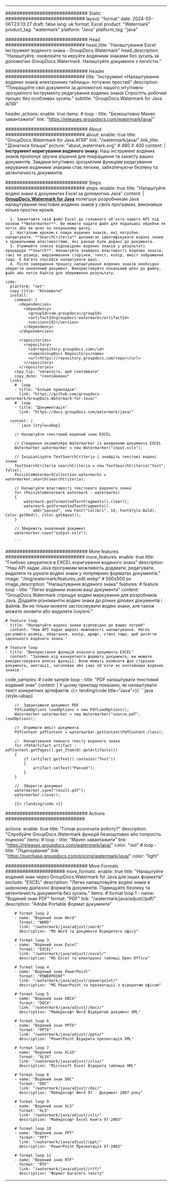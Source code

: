 
---
############################# Static ############################
layout: "format"
date:  2024-05-06T23:13:27
draft: false
lang: uk
format: Excel
product: "Watermark"
product_tag: "watermark"
platform: "Java"
platform_tag: "java"

############################# Head ############################
head_title: "Налаштування Excel Інструмент водяного знака - GroupDocs.Watermark"
head_description: "Налаштуйте, оновлюйте та керуйте водяними знаками без зусиль за допомогою GroupDocs.Watermark. Налаштуйте документи з легкістю."

############################# Header ############################
title: "Інструмент «Налаштування водяних знаків електронних таблиць»: потужно простий" 
description: "Покращуйте свої документи за допомогою нашого інтуїтивно зрозумілого інструменту редагування водяних знаків Спростіть робочий процес без особливих зусиль."
subtitle: "GroupDocs.Watermark for Java АПІЯ" 

header_actions:
  enable: true
  items:
    #  loop
    - title: "Безкоштовно Maven завантажити"
      link: "https://releases.groupdocs.com/watermark/java/"
      
############################# About ############################
about:
    enable: true
    title: "GroupDocs.Watermark for Java АПІЯ"
    link: "/watermark/java/"
    link_title: "Дізнатися більше"
    picture: "about_watermark.svg" # 480 X 400
    content: |
       **Інструмент коригування водяного знаку**: Наш інструмент водяних знаків пропонує зручне рішення для покращення та захисту ваших документів. Завдяки інтуїтивно зрозумілим функціям редагування керування водяними знаками стає легким, забезпечуючи безпеку та автентичність документів.

############################# Steps ############################
steps:
    enable: true
    title: "Налаштуйте водяні знаки в документах Excel за допомогою Java"
    content: |
      **[GroupDocs.Watermark for Java](https://products.groupdocs.com/watermark/java/)** полегшує розробникам Java налаштування текстових водяних знаків у своїх програмах, виконавши кілька простих кроків:
      
      1. Завантажте свій файл Excel до головного об’єкта нашого API під назвою **Watermarker**. Ви можете надати файл для подальшої обробки як потік або як шлях на локальному диску.
      2. Наступним кроком є ​​пошук водяних знаків, які потрібно налаштувати. **SearchCriteria** допомагає ідентифікувати водяні знаки з правильними властивостями, які раніше були додані до документа.
      3. Отримайте список відповідних водяних знаків у результаті процедури **Search**. Налаштуйте знайдені властивості водяних знаків, такі як розмір, вирівнювання сторінки, текст, колір, вміст зображення тощо. Є багато способів налаштувати дані.
      4. Після завершення процесу налаштування водяних знаків необхідно зберегти оновлений документ. Використовуйте локальний шлях до файлу, файл або потік байтів для збереження результату.
   
    code:
      platform: "net"
      copy_title: "Копіювати"
      install:
        command: |
          <dependencies>
            <dependency>
              <groupId>com.groupdocs</groupId>
              <artifactId>groupdocs-watermark</artifactId>
              <version>{0}</version>
            </dependency>
          </dependencies>

          <repositories>
            <repository>
              <id>repository.groupdocs.com</id>
              <name>GroupDocs Repository</name>
              <url>https://repository.groupdocs.com/repo/</url>
            </repository>
          </repositories>
        copy_tip: "натисніть, щоб скопіювати"
        copy_done: "скопійовано"
      links:
        #  loop
        - title: "Більше прикладів"
          link: "https://github.com/groupdocs-watermark/GroupDocs.Watermark-for-Java/"
        #  loop
        - title: "Документація"
          link: "https://docs.groupdocs.com/watermark/java/"
          
      content: |
        ```java {style=abap}

        // Налаштуйте текстовий водяний знак EXCEL

        // Створення екземпляра Watermarker із введенням документа EXCEL
        Watermarker watermarker = new Watermarker("input.xslx");

        // Ініціалізуйте TextSearchCriteria і знайдіть текстові водяні знаки
        TextSearchCriteria searchCriteria = new TextSearchCriteria("test", false);
        PossibleWatermarkCollection watermarks = watermarker.search(searchCriteria);
        
        // Налаштуйте властивості текстового водяного знака
        for (PossibleWatermark watermark : watermarks)
        {
            watermark.getFormattedTextFragments().clear();
            watermark.getFormattedTextFragments().
                add("passed", new Font("Calibri", 19, FontStyle.Bold), Color.getRed(), Color.getAqua());
        }

        // Збережіть оновлений документ
        watermarker.save("output.xslx");
        
        ```            
        
############################# More features ############################
more_features:
  enable: true
  title: "Глибоко зануритися в EXCEL коригування водяного знака"
  description: "Наш API надає Java програмам можливість додавати, редагувати, видаляти та шукати водяні знаки у популярних форматах документів."
  image: "/img/watermark/features_edit.webp" # 500x500 px
  image_description: "Налаштування водяного знака"
  features:
    # feature loop
    - title: "Легко водяним знаком ваші документи"
      content: "GroupDocs.Watermark спрощує водяні маркування для розробників Java. Додайте різноманітні водяні знаки до різних ділових документів і файлів. Ви не тільки можете застосовувати водяні знаки, але також можете оновити або видалити існуючі."

    # feature loop
    - title: "Налаштуйте водяні знаки відповідно до ваших потреб"
      content: "Наш API надає широкі можливості налаштування. Легко регулюйте розмір, обертання, колір, шрифт, стилі тощо, щоб досягти ідеального водяного знака."

    # feature loop
    - title: "Використання функцій власного документа EXCEL"
      content: "Залежно від конкретного формату документа, ви можете використовувати власні функції. Вони можуть включати фон сторінки документа, анотації, заголовки або інші об'єкти як контейнери водяних знаків."
      
  code_samples:
    # code sample loop
    - title: "PDF налаштувати текстовий водяний знак"
      content: |
        У цьому прикладі показано, як налаштувати текст конкретних артефактів.
        {{< landing/code title="Java">}}
        ```java {style=abap}
        
        //  Завантажити документ PDF
        PdfLoadOptions loadOptions = new PdfLoadOptions();
        Watermarker watermarker = new Watermarker("source.pdf", loadOptions);

        //  Отримати вміст документа
        PdfContent pdfContent = watermarker.getContent(PdfContent.class);

        //  Налаштування певного тексту водяного знака
        for (PdfArtifact artifact : pdfContent.getPages().get_Item(0).getArtifacts())
        {
            if (artifact.getText().contains("Test"))
            {
                artifact.setText("Passed");
            }
        }

        //  Зберегти документ
        watermarker.save("result.pdf");
        watermarker.close();
        ```
        {{< /landing/code >}}


############################# Actions ############################

actions:
  enable: true
  title: "Готові розпочати роботу?"
  description: "Спробуйте GroupDocs.Watermark функцій безкоштовно або попросіть ліцензію"
  items:
    #  loop
    - title: "Maven завантажити"
      link: "https://releases.groupdocs.com/watermark/java/"
      color: "red"
        #  loop
    - title: "Ліцензування"
      link: "https://purchase.groupdocs.com/pricing/watermark/java/"
      color: "light"


############################# More Formats #####################
more_formats:
    enable: true
    title: "Налаштуйте водяний знак через GroupDocs.Watermark for Java для інших форматів"
    exclude: "EXCEL"
    description: "Легко налаштовуйте водяні знаки в широкому діапазоні форматів документів. Підвищуйте безпеку та автентичність документів без зусиль."
    items: 
        # format loop 1
        - name: "Водяний знак PDF"
          format: "PDF"
          link: "/watermark/java/adjust//pdf/"
          description: "Adobe Portable Формат документа"

        # format loop 2
        - name: "Водяний знак Word"
          format: "WORD"
          link: "/watermark/java/adjust//word/"
          description: "MS Word та документи Відкритого офісу"
          
        # format loop 3
        - name: "Водяний знак Excel"
          format: "EXCEL"
          link: "/watermark/java/adjust//excel/"
          description: "MS Excel та електронні таблиці Open Office"

        # format loop 4
        - name: "Водяний знак PowerPoint"
          format: "POWERPOINT"
          link: "/watermark/java/adjust//powerpoint/"
          description: "MS PowerPoint та презентації з відкритим офісом"

        # format loop 5
        - name: "Водяний знак DOCX"
          format: "DOCX"
          link: "/watermark/java/adjust//docx/"
          description: "Майкрософт Word Відкритий документ XML"
          
        # format loop 6
        - name: "Водяний знак PPTX"
          format: "PPTX"
          link: "/watermark/java/adjust//pptx/"
          description: "PowerPoint Відкрита презентація XML"
          
        # format loop 7
        - name: "Водяний знак XLSX"
          format: "XLSX"
          link: "/watermark/java/adjust//xlsx/"
          description: "Microsoft Excel Відкрита таблиця XML"

        # format loop 8
        - name: "Водяний знак DOC"
          format: "DOC"
          link: "/watermark/java/adjust//doc/"
          description: "Майкрософт Word 97 - Документ 2007 року"

        # format loop 9
        - name: "Водяний знак XLS"
          format: "XLS"
          link: "/watermark/java/adjust//xls/"
          description: "Майкрософт Excel Книга 97-2003"

        # format loop 10
        - name: "Водяний знак PPT"
          format: "PPT"
          link: "/watermark/java/adjust//ppt/"
          description: "PowerPoint Презентація 97-2003"

        # format loop 11
        - name: "Водяний знак RTF"
          format: "RTF"
          link: "/watermark/java/adjust//rtf/"
          description: "Формат багатого тексту"

---